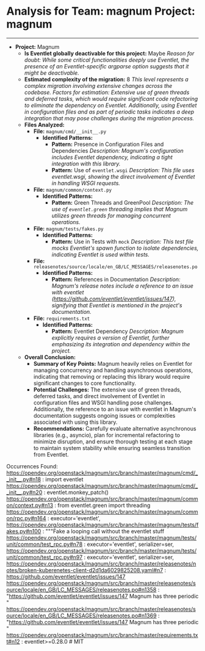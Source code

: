 # Analysis for Team: magnum Project: magnum
---

- **Project:** Magnum
  - **Is Eventlet globally deactivable for this project:** Maybe
    *Reason for doubt: While some critical functionalities deeply use Eventlet, the presence of an Eventlet-specific argparse option suggests that it might be deactivable.*
  - **Estimated complexity of the migration:** 8
    *This level represents a complex migration involving extensive changes across the codebase.*
    *Factors for estimation: Extensive use of green threads and deferred tasks, which would require significant code refactoring to eliminate the dependency on Eventlet. Additionally, using Eventlet in configuration files and as part of periodic tasks indicates a deep integration that may pose challenges during the migration process.*
  - **Files Analyzed:**
    - **File:** `magnum/cmd/__init__.py`
      - **Identified Patterns:**
        - **Pattern:** Presence in Configuration Files and Dependencies
          *Description: Magnum's configuration includes Eventlet dependency, indicating a tight integration with this library.*
        - **Pattern:** Use of `eventlet.wsgi`
          *Description: This file uses eventlet.wsgi, showing the direct involvement of Eventlet in handling WSGI requests.*
    - **File:** `magnum/common/context.py`
      - **Identified Patterns:**
        - **Pattern:** Green Threads and GreenPool
          *Description: The use of `eventlet.green` threading implies that Magnum utilizes green threads for managing concurrent operations.*
    - **File:** `magnum/tests/fakes.py`
      - **Identified Patterns:**
        - **Pattern:** Use in Tests with `mock`
          *Description: This test file mocks Eventlet's spawn function to isolate dependencies, indicating Eventlet is used within tests.*
    - **File:** `releasenotes/source/locale/en_GB/LC_MESSAGES/releasenotes.po`
      - **Identified Patterns:**
        - **Pattern:** References in Documentation
          *Description: Magnum's release notes include a reference to an issue with eventlet (https://github.com/eventlet/eventlet/issues/147), signifying that Eventlet is mentioned in the project's documentation.*
    - **File:** `requirements.txt`
      - **Identified Patterns:**
        - **Pattern:** Eventlet Dependency
          *Description: Magnum explicitly requires a version of Eventlet, further emphasizing its integration and dependency within the project.*
  - **Overall Conclusion:**
    - **Summary of Key Points:** Magnum heavily relies on Eventlet for managing concurrency and handling asynchronous operations, indicating that removing or replacing this library would require significant changes to core functionality.
    - **Potential Challenges:** The extensive use of green threads, deferred tasks, and direct involvement of Eventlet in configuration files and WSGI handling pose challenges. Additionally, the reference to an issue with eventlet in Magnum's documentation suggests ongoing issues or complexities associated with using this library.
    - **Recommendations:** Carefully evaluate alternative asynchronous libraries (e.g., asyncio), plan for incremental refactoring to minimize disruption, and ensure thorough testing at each stage to maintain system stability while ensuring seamless transition from Eventlet.

Occurrences Found:
https://opendev.org/openstack/magnum/src/branch/master/magnum/cmd/__init__.py#n18 : import eventlet
https://opendev.org/openstack/magnum/src/branch/master/magnum/cmd/__init__.py#n20 : eventlet.monkey_patch()
https://opendev.org/openstack/magnum/src/branch/master/magnum/common/context.py#n13 : from eventlet.green import threading
https://opendev.org/openstack/magnum/src/branch/master/magnum/common/rpc.py#n164 : executor='eventlet',
https://opendev.org/openstack/magnum/src/branch/master/magnum/tests/fakes.py#n100 : """Fake a looping call without the eventlet stuff
https://opendev.org/openstack/magnum/src/branch/master/magnum/tests/unit/common/test_rpc.py#n78 : executor='eventlet', serializer=ser,
https://opendev.org/openstack/magnum/src/branch/master/magnum/tests/unit/common/test_rpc.py#n97 : executor='eventlet', serializer=ser,
https://opendev.org/openstack/magnum/src/branch/master/releasenotes/notes/broken-kuberenetes-client-d2d1da6029825208.yaml#n7 : https://github.com/eventlet/eventlet/issues/147
https://opendev.org/openstack/magnum/src/branch/master/releasenotes/source/locale/en_GB/LC_MESSAGES/releasenotes.po#n1358 : "https://github.com/eventlet/eventlet/issues/147 Magnum has three periodic "
https://opendev.org/openstack/magnum/src/branch/master/releasenotes/source/locale/en_GB/LC_MESSAGES/releasenotes.po#n1369 : "https://github.com/eventlet/eventlet/issues/147 Magnum has three periodic "
https://opendev.org/openstack/magnum/src/branch/master/requirements.txt#n12 : eventlet>=0.28.0 # MIT
